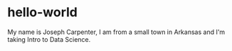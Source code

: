 # hello-world
My name is Joseph Carpenter, I am from a small town in Arkansas and I'm taking Intro to Data Science. 
